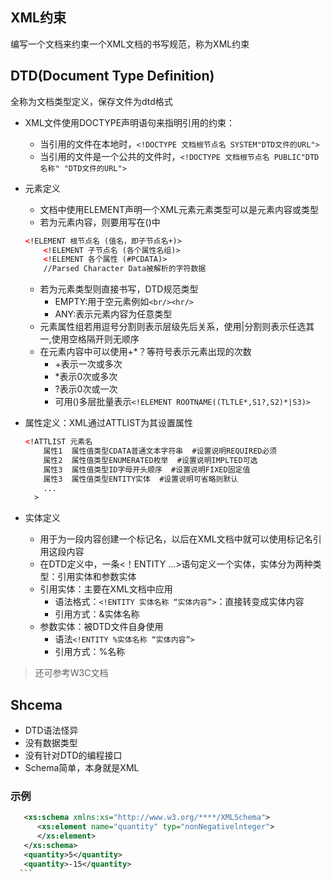 ## XML约束
编写一个文档来约束一个XML文档的书写规范，称为XML约束

## DTD(Document Type Definition)
全称为文档类型定义，保存文件为dtd格式

* XML文件使用DOCTYPE声明语句来指明引用的约束：
  * 当引用的文件在本地时，`<!DOCTYPE 文档根节点名 SYSTEM"DTD文件的URL">`
  * 当引用的文件是一个公共的文件时，`<!DOCTYPE 文档根节点名 PUBLIC"DTD名称" "DTD文件的URL">`
* 元素定义
  * 文档中使用ELEMENT声明一个XML元素元素类型可以是元素内容或类型
  * 若为元素内容，则要用写在()中

  ```xml
  <!ELEMENT 根节点名 (值名，即子节点名+)>
      <!ELEMENT 子节点名 (各个属性名组)>
      <!ELEMENT 各个属性 (#PCDATA)>
      //Parsed Character Data被解析的字符数据
  ```

  * 若为元素类型则直接书写，DTD规范类型
    * EMPTY:用于空元素例如`<br/><hr/>`
    * ANY:表示元素内容为任意类型
  * 元素属性组若用逗号分割则表示层级先后关系，使用|分割则表示任选其一,使用空格隔开则无顺序
  * 在元素内容中可以使用+*？等符号表示元素出现的次数
    * +表示一次或多次
    * *表示0次或多次
    * ?表示0次或一次
    * 可用()多层批量表示`<!ELEMENT ROOTNAME((TLTLE*,S1?,S2)*|S3)>`
* 属性定义：XML通过ATTLIST为其设置属性
  ```xml
  <!ATTLIST 元素名
      属性1  属性值类型CDATA普通文本字符串  #设置说明REQUIRED必须
      属性2  属性值类型ENUMERATED枚举  #设置说明IMPLTED可选
      属性3  属性值类型ID字母开头顺序  #设置说明FIXED固定值
      属性3  属性值类型ENTITY实体  #设置说明可省略则默认
      ...
    >
  ```
* 实体定义
  * 用于为一段内容创建一个标记名，以后在XML文档中就可以使用标记名引用这段内容
  * 在DTD定义中，一条<！ENTITY ...>语句定义一个实体，实体分为两种类型：引用实体和参数实体
  * 引用实体：主要在XML文档中应用
    * 语法格式：`<!ENTITY 实体名称 “实体内容”>`：直接转变成实体内容
    * 引用方式：&实体名称
  * 参数实体：被DTD文件自身使用
    * 语法`<!ENTITY %实体名称 “实体内容”>`
    * 引用方式：%名称

>还可参考W3C文档

## Shcema

* DTD语法怪异
* 没有数据类型
* 没有针对DTD的编程接口
* Schema简单，本身就是XML

### 示例

  ```xml
     <xs:schema xmlns:xs="http://www.w3.org/****/XMLSchema">
        <xs:element name="quantity" typ="nonNegativelnteger">
        </xs:element>
     </xs:schema>
     <quantity>5</quantity>
     <quantity>-15</quantity>
    ```
